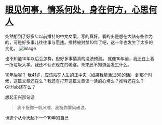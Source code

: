 # [眼见何事，情系何处，身在何方，心思何人](https://github.com/yihong0618/gitblog/issues/179)

突然想到了好多年以前推特的中文文案，写的真好。看的出是想在大陆有些作为的，可是好多事儿往往事与愿违。推特被封禁10年了吧，这十年也发生了太多的变化。
![image](https://user-images.githubusercontent.com/15976103/91243176-eb20a400-e77b-11ea-9a41-6c0d42b357af.png)

也不知道10年以后会怎样，但好多事情真的没法预测。
就像10年前，我还在上着一所垃圾大学。我还不认识现在的老婆。未来还不知道会发生什么。

10年后呢？
我41岁，应该站在人生的正中央（如果我能活过80的话）
到那个时候，这篇文章还在么？我还有打开这篇文章读一读的心境么？推特还在么？GitHub还在么？

想起王兴那句话
> 我不祝你一帆风顺，我祝你乘风破浪。

也送个从今天起下一个10年的自己